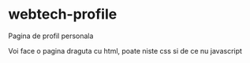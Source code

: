 # webtech-profile
Pagina de profil personala

Voi face o pagina draguta cu html, poate niste css si de ce nu javascript
